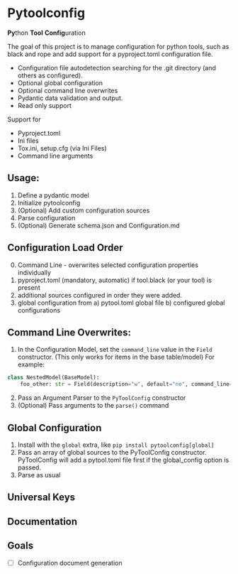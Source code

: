 # Pytoolconfig
**Py**thon **Tool** **Config**uration

The goal of this project is to manage configuration for python tools, such as black and rope and add support for a pyproject.toml configuration file. 
 - Configuration file autodetection searching for the .git directory (and others as configured).
 - Optional global configuration
 - Optional command line overwrites
 - Pydantic data validation and output.
 - Read only support 
 
Support for 
- Pyproject.toml 
- Ini files 
- Tox.ini, setup.cfg (via Ini Files)
- Command line arguments
## Usage:
1. Define a pydantic model
2. Initialize pytoolconfig 
3. (Optional) Add custom configuration sources 
4. Parse configuration
5. (Optional) Generate schema.json and Configuration.md

## Configuration Load Order
0. Command Line - overwrites selected configuration properties individually
1. pyproject.toml (mandatory, automatic) if tool.black (or your tool) is present
2. additional sources configured in order they were added.
3. global configuration from
 a) pytool.toml global file 
 b) configured global configurations

## Command Line Overwrites:
1. In the Configuration Model, set the ```command_line``` value in the `Field` constructor. (This only works for items in the base table/model)
For example:
```py 
class NestedModel(BaseModel):
    foo_other: str = Field(description="w", default="no", command_line=("--foo", "-f"))
```
2. Pass an Argument Parser to the ```PyToolConfig``` constructor
3. (Optional) Pass arguments to the ```parse()``` command

## Global Configuration
1. Install with the ``global`` extra, like ```pip install pytoolconfig[global]```
2. Pass an array of global sources to the PyToolConfig constructor. PyToolConfig will add a pytool.toml file first if the global_config option is passed.
3. Parse as usual

## Universal Keys 
## Documentation
## Goals
- [ ] Configuration document generation

